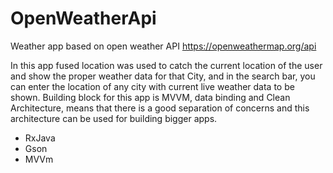 # OpenWeatherApi
Weather app based on open weather API 
https://openweathermap.org/api

In this app fused location was used to catch the current location of the user and show the proper weather data for that City, 
and in the search bar, you can enter the location of any city with current live weather data to be shown. Building block for this app is
MVVM, data binding and Clean Architecture, means that there is a good separation of concerns and this architecture can be used for building
bigger apps.

 - RxJava
 - Gson
 - MVVm
